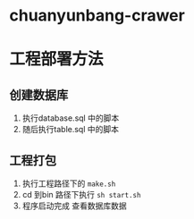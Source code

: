 # chuanyunbang-crawer

# 工程部署方法
## 创建数据库
1. 执行database.sql 中的脚本
2. 随后执行table.sql 中的脚本

## 工程打包
1. 执行工程路径下的 ```make.sh```
2. cd 到bin 路径下执行 ```sh start.sh```
3. 程序启动完成 查看数据库数据